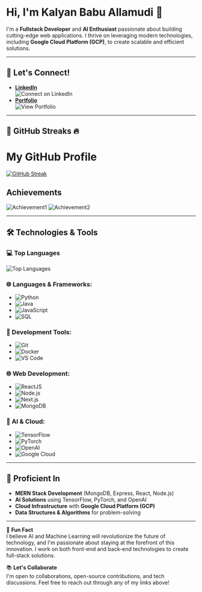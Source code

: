 # Hi, I'm Kalyan Babu Allamudi 👋

I'm a **Fullstack Developer** and **AI Enthusiast** passionate about building cutting-edge web applications. I thrive on leveraging modern technologies, including **Google Cloud Platform (GCP)**, to create scalable and efficient solutions.

---

## 🚀 Let's Connect!  
- **[LinkedIn](https://www.linkedin.com/in/kalyanbabu-allamudi)**  
  ![Connect on LinkedIn](https://img.shields.io/badge/-Connect%20on%20LinkedIn-blue?style=flat&logo=linkedin&logoColor=white)
- **[Portfolio](https://kalyanbabu.vercel.app/)**  
  ![View Portfolio](https://img.shields.io/badge/-View%20Portfolio-ff6f61?style=flat&logo=google-chrome&logoColor=white)

---

## 🌟 GitHub Streaks 🔥 
# My GitHub Profile

[![GitHub Streak](https://github-readme-streak-stats.herokuapp.com?user=Kalyanbabuallamudi&theme=dark)](https://git.io/streak-stats)

## Achievements

![Achievement1](https://github.com/Kalyanbabuallamudi/<achievement-badge-link>)
![Achievement2](https://github.com/Kalyanbabuallamudi/<achievement-badge-link>)

---

## 🛠️ Technologies & Tools

### 💻 Top Languages  
![Top Languages](https://github-readme-stats.vercel.app/api/top-langs/?username=Kalyanbabuallamudi&layout=compact&theme=radical)

### 🌐 Languages & Frameworks:  
- ![Python](https://img.shields.io/badge/Python-3776AB?style=for-the-badge&logo=python&logoColor=white)
- ![Java](https://img.shields.io/badge/Java-007396?style=for-the-badge&logo=java&logoColor=white)
- ![JavaScript](https://img.shields.io/badge/JavaScript-F7DF1E?style=for-the-badge&logo=javascript&logoColor=black)
- ![SQL](https://img.shields.io/badge/SQL-4479A1?style=for-the-badge&logo=sql&logoColor=white)

### 🧰 Development Tools:
- ![Git](https://img.shields.io/badge/Git-F05032?style=for-the-badge&logo=git&logoColor=white)
- ![Docker](https://img.shields.io/badge/Docker-0db7ed?style=for-the-badge&logo=docker&logoColor=white)
- ![VS Code](https://img.shields.io/badge/VS_Code-007ACC?style=for-the-badge&logo=visual-studio-code&logoColor=white)

### 🌐 Web Development:
- ![ReactJS](https://img.shields.io/badge/ReactJS-61DAFB?style=for-the-badge&logo=react&logoColor=black)
- ![Node.js](https://img.shields.io/badge/Node.js-339933?style=for-the-badge&logo=node.js&logoColor=white)
- ![Next.js](https://img.shields.io/badge/Next.js-000000?style=for-the-badge&logo=next.js&logoColor=white)
- ![MongoDB](https://img.shields.io/badge/MongoDB-47A248?style=for-the-badge&logo=mongodb&logoColor=white)

### 🤖 AI & Cloud:
- ![TensorFlow](https://img.shields.io/badge/TensorFlow-FF6F00?style=for-the-badge&logo=tensorflow&logoColor=white)
- ![PyTorch](https://img.shields.io/badge/PyTorch-EE4C2C?style=for-the-badge&logo=pytorch&logoColor=white)
- ![OpenAI](https://img.shields.io/badge/OpenAI-000000?style=for-the-badge&logo=openai&logoColor=white)
- ![Google Cloud](https://img.shields.io/badge/Google_Cloud-4285F4?style=for-the-badge&logo=google-cloud&logoColor=white)

---

## 🌱 Proficient In

- **MERN Stack Development** (MongoDB, Express, React, Node.js)
- **AI Solutions** using TensorFlow, PyTorch, and OpenAI
- **Cloud Infrastructure** with **Google Cloud Platform (GCP)**
- **Data Structures & Algorithms** for problem-solving

---

🎯 **Fun Fact**  
I believe AI and Machine Learning will revolutionize the future of technology, and I'm passionate about staying at the forefront of this innovation. I work on both front-end and back-end technologies to create full-stack solutions.

📚 **Let's Collaborate**  
I'm open to collaborations, open-source contributions, and tech discussions. Feel free to reach out through any of my links above!
